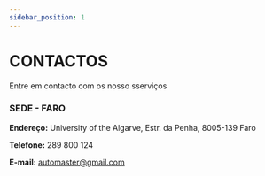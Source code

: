 ```yaml
---
sidebar_position: 1
---
```


# CONTACTOS 
Entre em contacto com os nosso sserviços

### SEDE - FARO 

**Endereço:** University of the Algarve, Estr. da Penha, 8005-139 Faro

**Telefone:** 289 800 124

**E-mail:** automaster@gmail.com




